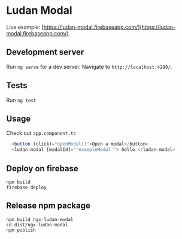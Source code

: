 # Ludan Modal

Live example: [https://ludan-modal.firebaseapp.com/](https://ludan-modal.firebaseapp.com/)

## Development server

Run `ng serve` for a dev server. Navigate to `http://localhost:4200/`.

## Tests

Run `ng test`

## Usage

Check out `app.component.ts`

```typescript
  <button (click)="openModal()">Open a modal</button>
  <ludan-modal [modalId]="'exampleModal'"> hello </ludan-modal>
```

## Deploy on firebase

```
npm build
firebase deploy
```

## Release npm package

```
npm build ngx-ludan-modal
cd dist/ngx-ludan-modal
npm publish
```
